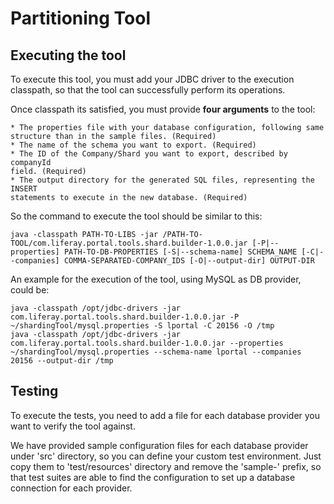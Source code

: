 # Partitioning Tool

## Executing the tool

To execute this tool, you must add your JDBC driver to the execution classpath,
so that the tool can successfully perform its operations.

Once classpath its satisfied, you must provide **four arguments** to the tool:

	* The properties file with your database configuration, following same
	structure than in the sample files. (Required)
	* The name of the schema you want to export. (Required)
	* The ID of the Company/Shard you want to export, described by companyId
	field. (Required)
	* The output directory for the generated SQL files, representing the INSERT
	statements to execute in the new database. (Required)

So the command to execute the tool should be similar to this:

```
java -classpath PATH-TO-LIBS -jar /PATH-TO-TOOL/com.liferay.portal.tools.shard.builder-1.0.0.jar [-P|--properties] PATH-TO-DB-PROPERTIES [-S|--schema-name] SCHEMA_NAME [-C|--companies] COMMA-SEPARATED-COMPANY_IDS [-O|--output-dir] OUTPUT-DIR
```

An example for the execution of the tool, using MySQL as DB provider, could be:
```
java -classpath /opt/jdbc-drivers -jar com.liferay.portal.tools.shard.builder-1.0.0.jar -P ~/shardingTool/mysql.properties -S lportal -C 20156 -O /tmp
java -classpath /opt/jdbc-drivers -jar com.liferay.portal.tools.shard.builder-1.0.0.jar --properties ~/shardingTool/mysql.properties --schema-name lportal --companies 20156 --output-dir /tmp
```

## Testing

To execute the tests, you need to add a file for each database provider you want
to verify the tool against.

We have provided sample configuration files for each database provider under
'src' directory, so you can define your custom test environment. Just copy them
to 'test/resources' directory and remove the 'sample-' prefix, so that test
suites are able to find the configuration to set up a database connection for
each provider.